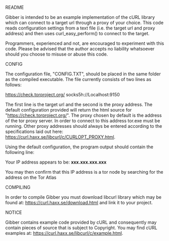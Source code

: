 README

Gibber is intended to be an example implementation of the cURL library which can connect to
a target url through a proxy of your choice. This code reads configuration settings
from a text file (i.e. the target url and proxy address) and then uses 
curl_easy_perform() to connect to the target.

Programmers, experienced and not, are encouraged to experiment with this code. Please be 
advised that the author accepts no liability whatsoever should you choose to 
misuse or abuse this code.

CONFIG

The configuration file, "CONFIG.TXT", should be placed in the same folder as the compiled 
executable. The file currently consists of two lines as follows:

https://check.torproject.org/
socks5h://Localhost:9150

The first line is the target url and the second is the proxy address. The default 
configuration provided will return the html source for "https://check.torproject.org/".
The proxy chosen by default is the address of the tor proxy server. In order to connect 
to this address tor.exe must be running. Other proxy addresses should always be entered 
according to the specifications laid out here: 
https://curl.haxx.se/libcurl/c/CURLOPT_PROXY.html. 

Using the default configuration, the program output should contain the following 
line: <p>Your IP address appears to be:   <strong>xxx.xxx.xxx.xxx</strong></p>

You may then confirm that this IP address is a tor node by searching for the address
on the Tor Atlas

COMPILING

In order to compile Gibber you must download libcurl library which may be
found at: https://curl.haxx.se/download.html and link it to your project.

NOTICE

Gibber contains example code provided by cURL and consequently may contain pieces of
source that is subject to Copyright. You may find cURL examples at:
https://curl.haxx.se/libcurl/c/example.html. 


